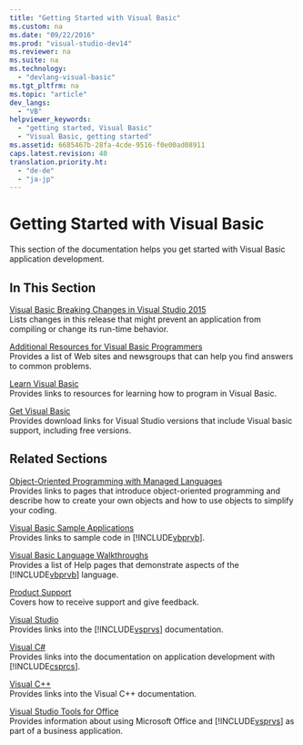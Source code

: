 ```yaml
---
title: "Getting Started with Visual Basic"
ms.custom: na
ms.date: "09/22/2016"
ms.prod: "visual-studio-dev14"
ms.reviewer: na
ms.suite: na
ms.technology: 
  - "devlang-visual-basic"
ms.tgt_pltfrm: na
ms.topic: "article"
dev_langs: 
  - "VB"
helpviewer_keywords: 
  - "getting started, Visual Basic"
  - "Visual Basic, getting started"
ms.assetid: 6685467b-28fa-4cde-9516-f0e00ad08911
caps.latest.revision: 40
translation.priority.ht: 
  - "de-de"
  - "ja-jp"
---
```

# Getting Started with Visual Basic
This section of the documentation helps you get started with Visual Basic application development.  
  
## In This Section  
 [Visual Basic Breaking Changes in Visual Studio 2015](../vs140/visual-basic-breaking-changes-in-visual-studio-2015.md)  
 Lists changes in this   release that might prevent an application from compiling or change its run-time behavior.  
  
 [Additional Resources for Visual Basic Programmers](../vs140/additional-resources-for-visual-basic-programmers.md)  
 Provides a list of Web sites and newsgroups that can help you find answers to common problems.  
  
 [Learn Visual Basic](http://msdn.microsoft.com/vstudio/hh388573.aspx)  
 Provides links to resources for learning how to program in Visual Basic.  
  
 [Get Visual Basic](https://www.visualstudio.com/en-us/downloads/download-visual-studio-vs.aspx)  
 Provides download links for Visual Studio versions that include Visual basic support, including free versions.  
  
## Related Sections  
 [Object-Oriented Programming with Managed Languages](../vs140/object-oriented-programming--csharp-and-visual-basic-.md)  
 Provides links to pages that introduce object-oriented programming and describe how to create your own objects and how to use objects to simplify your coding.  
  
 [Visual Basic Sample Applications](../vs140/visual-basic-sample-applications.md)  
 Provides links to sample code in [!INCLUDE[vbprvb](../vs140/includes/vbprvb_md.md)].  
  
 [Visual Basic Language Walkthroughs](../vs140/visual-basic-language-walkthroughs.md)  
 Provides a list of Help pages that demonstrate aspects of the [!INCLUDE[vbprvb](../vs140/includes/vbprvb_md.md)] language.  
  
 [Product Support](../vs140/talk-to-us.md)  
 Covers how to receive support and give feedback.  
  
 [Visual Studio](assetId:///06ddebea-2c83-4a45-bb48-6264c797ed93)  
 Provides links into the [!INCLUDE[vsprvs](../vs140/includes/vsprvs_md.md)] documentation.  
  
 [Visual C#](../vs140/csharp.md)  
 Provides links into the documentation on application development with [!INCLUDE[csprcs](../vs140/includes/csprcs_md.md)].  
  
 [Visual C++](../vs140/visual-c---in-visual-studio-2015.md)  
 Provides links into the Visual C++ documentation.  
  
 [Visual Studio Tools for Office](assetId:///2ddec047-263a-4901-a54c-a15fc8472329)  
 Provides information about using Microsoft Office and [!INCLUDE[vsprvs](../vs140/includes/vsprvs_md.md)] as part of a business application.